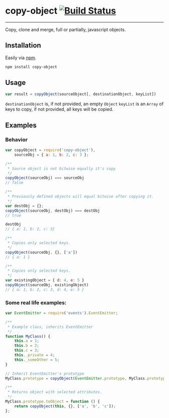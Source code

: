 # copy-object [![Build Status](https://secure.travis-ci.org/mrcrgl/js-copy-object.png)](http://travis-ci.org/mrcrgl/js-copy-object)
---------------

Copy, clone and merge, full or partially, javascript objects. 

## Installation

Easily via [npm](http://npmjs.org).

```bash
npm install copy-object
```

## Usage

```javascript
var result = copyObject(sourceObject[, destinationObject, keyList])
```

`destinationObject` is, if not provided, an empty `Object`
`keyList` is an `Array` of keys to copy, if not provided, all keys will be copied.

## Examples

### Behavior

```javascript
var copyObject = require('copy-object'),
	sourceObj = { a: 1, b: 2, c: 3 };

/**
 * Source object is not bitwise equally it's copy
 */
copyObject(sourceObj) === sourceObj
// false

/**
 * Previously defined objects will equal bitwise after copying it.
 */
var destObj = {};
copyObject(sourceObj, destObj) === destObj
// true

destObj
// { a: 1, b: 2, c: 3}

/**
 * Copies only selected keys.
 */
copyObject(sourceObj, {}, ['a'])
// { a: 1 }

/**
 * Copies only selected keys.
 */
var existingObject = { d: 4, e: 5 }
copyObject(sourceObj, existingObject)
// { a: 1, b: 2, c: 3, d: 4, e: 5 }
```

### Some real life examples:

```javascript
var EventEmitter = require('events').EventEmitter;

/**
 * Example class, inherits EventEmitter
 */
function MyClass() {
	this.a = 1;
	this.b = 2;
	this.c = 3;
	this._private = 4;
	this._someOther = 5;
}

// Inherit EventEmitter's prototype
MyClass.prototype = copyObject(EventEmitter.prototype, MyClass.prototype);

/**
 * Returns object with selected attributes.
 */
MyClass.prototype.toObject = function () {
	return copyObject(this, {}, ['a', 'b', 'c']);
};

```



